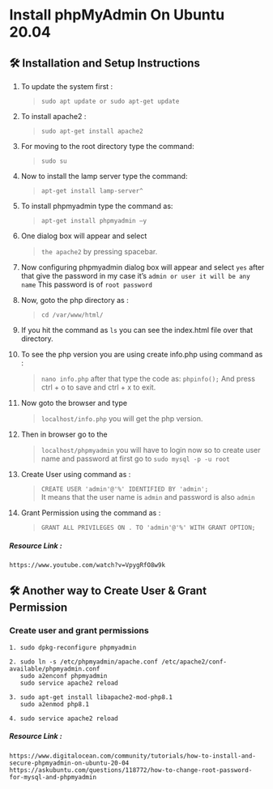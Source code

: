 # Install phpMyAdmin On Ubuntu 20.04

## 🛠 Installation and Setup Instructions

1. To update the system first : 
    > `sudo apt update or sudo apt-get update`

2. To install apache2 : 
    > `sudo apt-get install apache2`

3. For moving to the root directory type the command: 
    > `sudo su`

4. Now to install the lamp server type the command: 
    > `apt-get install lamp-server^`
    
5. To install phpmyadmin type the command as: 
    > `apt-get install phpmyadmin –y`

6. One dialog box will appear and select 
    > `the apache2` by pressing spacebar.

7. Now configuring phpmyadmin dialog box will appear and select `yes` after that give the password in my case it’s  `admin or user it will be any name` This password is of `root password`

8. Now, goto the php directory as : 
    > `cd /var/www/html/`

9. If you hit the command as `ls` you can see the index.html file over that directory.

10. To see the php version you are using create info.php using command as : 
    > `nano info.php` 
after that type the code as: 
    > `phpinfo();` 
And press ctrl + o to save and ctrl + x to exit.

11. Now goto the browser and type 
    > `localhost/info.php` 
 you will get the php version.

12. Then in browser go to the 
    > `localhost/phpmyadmin` 
you will have to login now so to create user name and password at first go to 
    > `sudo mysql -p -u root`

13. Create User using command as : 
    > `CREATE USER 'admin'@'%' IDENTIFIED BY 'admin';`  
It means that the user name is `admin` and password is also `admin`

14. Grant Permission using the command as : 
    > `GRANT ALL PRIVILEGES ON . TO 'admin'@'%' WITH GRANT OPTION;`

##### Resource Link : 
    https://www.youtube.com/watch?v=VpygRfO8w9k


## 🛠 Another way to Create User & Grant Permission

### Create user and grant permissions

    1. sudo dpkg-reconfigure phpmyadmin

    2. sudo ln -s /etc/phpmyadmin/apache.conf /etc/apache2/conf-available/phpmyadmin.conf
       sudo a2enconf phpmyadmin
       sudo service apache2 reload

    3. sudo apt-get install libapache2-mod-php8.1
       sudo a2enmod php8.1

    4. sudo service apache2 reload

##### Resource Link : 
    https://www.digitalocean.com/community/tutorials/how-to-install-and-secure-phpmyadmin-on-ubuntu-20-04
    https://askubuntu.com/questions/118772/how-to-change-root-password-for-mysql-and-phpmyadmin
